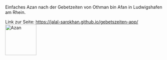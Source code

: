 Einfaches Azan nach der Gebetzeiten von Othman bin Afan in Ludwigshafen am Rhein. 

Link zur Seite: https://jalal-sarokhan.github.io/gebetszeiten-app/
<a href="https://jalal-sarokhan.github.io/gebetszeiten-app/" target="_blank">
  <img src="https://github.com/user-attachments/assets/11714532-948a-4acb-a2db-7882593da36d" alt="Azan" style="width: 100px; height:100px">
</a>
